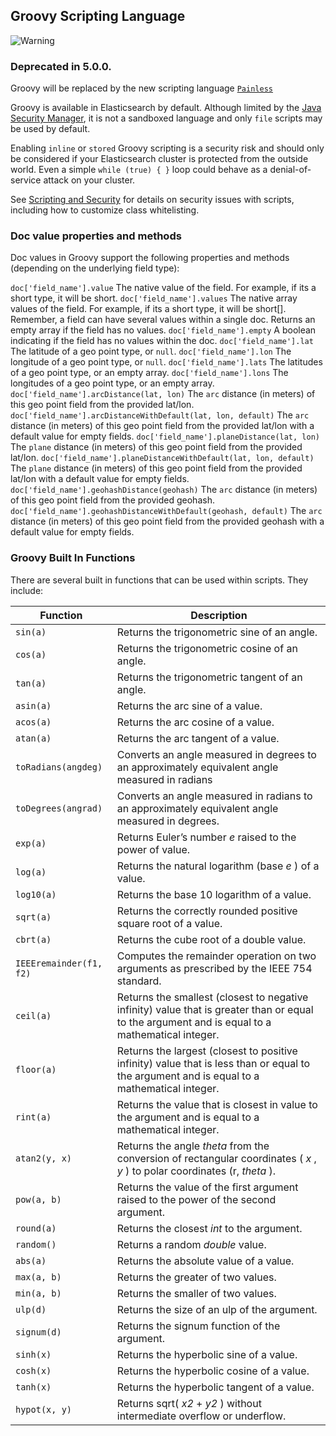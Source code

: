 ## Groovy Scripting Language

![Warning](https://www.elastic.co/guide/en/elasticsearch/reference/current/images/icons/warning.png)

### Deprecated in 5.0.0. 

Groovy will be replaced by the new scripting language [`Painless`](modules-scripting-painless.html)

Groovy is available in Elasticsearch by default. Although limited by the [Java Security Manager](modules-scripting-security.html#java-security-manager), it is not a sandboxed language and only `file` scripts may be used by default.

Enabling `inline` or `stored` Groovy scripting is a security risk and should only be considered if your Elasticsearch cluster is protected from the outside world. Even a simple `while (true) { }` loop could behave as a denial-of- service attack on your cluster.

See [Scripting and Security](modules-scripting-security.html) for details on security issues with scripts, including how to customize class whitelisting.

### Doc value properties and methods

Doc values in Groovy support the following properties and methods (depending on the underlying field type):

`doc['field_name'].value`
     The native value of the field. For example, if its a short type, it will be short. 
`doc['field_name'].values`
     The native array values of the field. For example, if its a short type, it will be short[]. Remember, a field can have several values within a single doc. Returns an empty array if the field has no values. 
`doc['field_name'].empty`
     A boolean indicating if the field has no values within the doc. 
`doc['field_name'].lat`
     The latitude of a geo point type, or `null`. 
`doc['field_name'].lon`
     The longitude of a geo point type, or `null`. 
`doc['field_name'].lats`
     The latitudes of a geo point type, or an empty array. 
`doc['field_name'].lons`
     The longitudes of a geo point type, or an empty array. 
`doc['field_name'].arcDistance(lat, lon)`
     The `arc` distance (in meters) of this geo point field from the provided lat/lon. 
`doc['field_name'].arcDistanceWithDefault(lat, lon, default)`
     The `arc` distance (in meters) of this geo point field from the provided lat/lon with a default value for empty fields. 
`doc['field_name'].planeDistance(lat, lon)`
     The `plane` distance (in meters) of this geo point field from the provided lat/lon. 
`doc['field_name'].planeDistanceWithDefault(lat, lon, default)`
     The `plane` distance (in meters) of this geo point field from the provided lat/lon with a default value for empty fields. 
`doc['field_name'].geohashDistance(geohash)`
     The `arc` distance (in meters) of this geo point field from the provided geohash. 
`doc['field_name'].geohashDistanceWithDefault(geohash, default)`
     The `arc` distance (in meters) of this geo point field from the provided geohash with a default value for empty fields. 

### Groovy Built In Functions

There are several built in functions that can be used within scripts. They include:

Function | Description  
---|---    
`sin(a)`| Returns the trigonometric sine of an angle.    
`cos(a)`| Returns the trigonometric cosine of an angle.    
`tan(a)`| Returns the trigonometric tangent of an angle.    
`asin(a)`| Returns the arc sine of a value.    
`acos(a)`| Returns the arc cosine of a value.    
`atan(a)`| Returns the arc tangent of a value.    
`toRadians(angdeg)`| Converts an angle measured in degrees to an approximately equivalent angle measured in radians    
`toDegrees(angrad)`| Converts an angle measured in radians to an approximately equivalent angle measured in degrees.    
`exp(a)`| Returns Euler’s number _e_ raised to the power of value.    
`log(a)`| Returns the natural logarithm (base _e_ ) of a value.    
`log10(a)`| Returns the base 10 logarithm of a value.    
`sqrt(a)`| Returns the correctly rounded positive square root of a value.    
`cbrt(a)`| Returns the cube root of a double value.    
`IEEEremainder(f1, f2)`| Computes the remainder operation on two arguments as prescribed by the IEEE 754 standard.    
`ceil(a)`| Returns the smallest (closest to negative infinity) value that is greater than or equal to the argument and is equal to a mathematical integer.    
`floor(a)`| Returns the largest (closest to positive infinity) value that is less than or equal to the argument and is equal to a mathematical integer.    
`rint(a)`| Returns the value that is closest in value to the argument and is equal to a mathematical integer.    
`atan2(y, x)`| Returns the angle _theta_ from the conversion of rectangular coordinates ( _x_ , _y_ ) to polar coordinates (r, _theta_ ).    
`pow(a, b)`| Returns the value of the first argument raised to the power of the second argument.    
`round(a)`| Returns the closest _int_ to the argument.    
`random()`| Returns a random _double_ value.    
`abs(a)`| Returns the absolute value of a value.    
`max(a, b)`| Returns the greater of two values.    
`min(a, b)`| Returns the smaller of two values.    
`ulp(d)`| Returns the size of an ulp of the argument.    
`signum(d)`| Returns the signum function of the argument.    
`sinh(x)`| Returns the hyperbolic sine of a value.    
`cosh(x)`| Returns the hyperbolic cosine of a value.    
`tanh(x)`| Returns the hyperbolic tangent of a value.    
`hypot(x, y)`| Returns sqrt( _x2_ \+ _y2_ ) without intermediate overflow or underflow.
